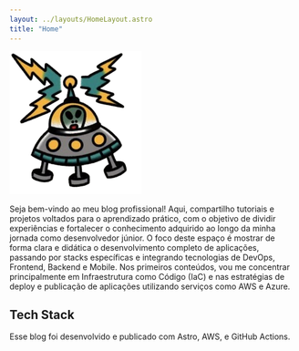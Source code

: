```yaml
---
layout: ../layouts/HomeLayout.astro
title: "Home"
---
```


<div>
  <img src="https://github.com/rdias66/astro-blogfolio-assets/blob/main/images/blog-assets/et-home.png?raw=true" class="sm:w-1/2 mx-auto" alt="et-home">
</div>

Seja bem-vindo ao meu blog profissional! Aqui, compartilho tutoriais e projetos voltados para o aprendizado prático, com o objetivo de dividir experiências e fortalecer o conhecimento adquirido ao longo da minha jornada como desenvolvedor júnior. O foco deste espaço é mostrar de forma clara e didática o desenvolvimento completo de aplicações, passando por stacks específicas e integrando tecnologias de DevOps, Frontend, Backend e Mobile. Nos primeiros conteúdos, vou me concentrar principalmente em Infraestrutura como Código (IaC) e nas estratégias de deploy e publicação de aplicações utilizando serviços como AWS e Azure.



## Tech Stack

Esse blog foi desenvolvido e publicado com Astro, AWS, e GitHub Actions.  




